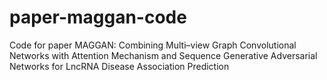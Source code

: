 # paper-maggan-code
Code for paper MAGGAN: Combining Multi–view Graph Convolutional Networks with Attention Mechanism and Sequence Generative Adversarial Networks for LncRNA Disease Association Prediction
